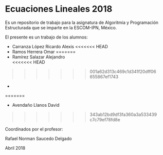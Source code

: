 # Ecuaciones Lineales 2018

Es un repositorio de trabajo para la asignatura de 
Algoritmia y Programación Estructurada 
que se imparte en la ESCOM-IPN, México.

El presente es un trabajo de los alumnos:

* Carranza López Ricardo Alexis
<<<<<<< HEAD
* Ramos Herrera Omar
=======
* Ramírez Salazar Alejandro  
<<<<<<< HEAD
>>>>>>> 001a62d313c469c1d341f20dff06655867ef1743
*
=======
* Avendaño Llanos David
>>>>>>> 343ab12bd9df3fa360a3a533439c7c79ef78fd8e

Coordinados por el profesor:

Rafael Norman Saucedo Delgado

Abril 2018
